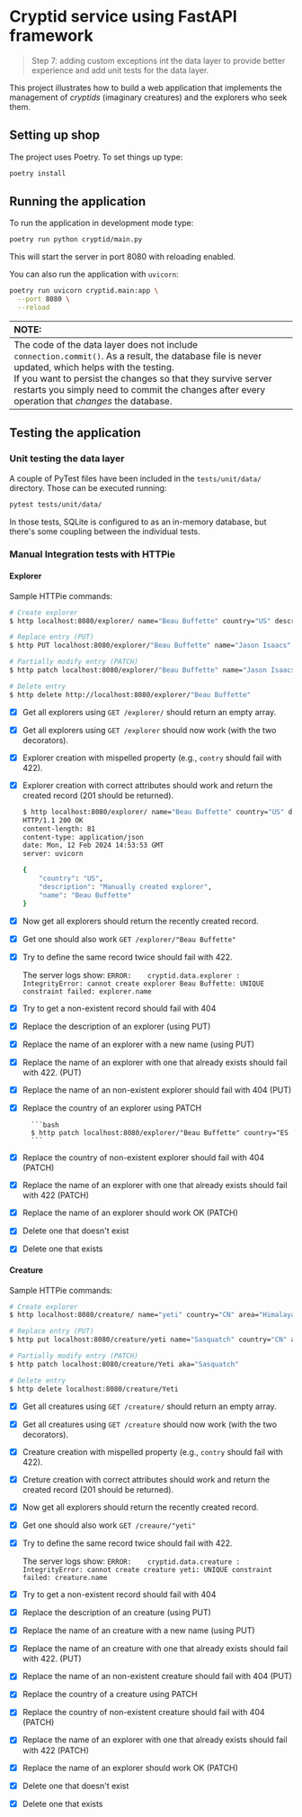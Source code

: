 # Cryptid service using FastAPI framework
> Step 7: adding custom exceptions int the data layer to provide better experience and add unit tests for the data layer.

This project illustrates how to build a web application that implements the management of *cryptids* (imaginary creatures) and the explorers who seek them.


## Setting up shop

The project uses Poetry. To set things up type:

```bash
poetry install
```

## Running the application

To run the application in development mode type:

```bash
poetry run python cryptid/main.py
```

This will start the server in port 8080 with reloading enabled.

You can also run the application with `uvicorn`:

```bash
poetry run uvicorn cryptid.main:app \
  --port 8080 \
  --reload
```

| NOTE: |
| :---- |
| The code of the data layer does not include `connection.commit()`. As a result, the database file is never updated, which helps with the testing.<br>If you want to persist the changes so that they survive server restarts you simply need to commit the changes after every operation that *changes* the database. |

## Testing the application

### Unit testing the data layer

A couple of PyTest files have been included in the `tests/unit/data/` directory. Those can be executed running:

```bash
pytest tests/unit/data/
```

In those tests, SQLite is configured to as an in-memory database, but there's some coupling between the individual tests.


### Manual Integration tests with HTTPie

#### Explorer

Sample HTTPie commands:

```bash
# Create explorer
$ http localhost:8080/explorer/ name="Beau Buffette" country="US" description="Manually created explorer"
```

```bash
# Replace entry (PUT)
$ http PUT localhost:8080/explorer/"Beau Buffette" name="Jason Isaacs" country="UK" description="Hello to Jason!"
```

```bash
# Partially modify entry (PATCH)
$ http patch localhost:8080/explorer/"Beau Buffette" name="Jason Isaacs"
```

```bash
# Delete entry
$ http delete http://localhost:8080/explorer/"Beau Buffette"
```


- [X] Get all explorers using `GET /explorer/` should return an empty array.

- [X] Get all explorers using `GET /explorer` should now work (with the two decorators).

- [X] Explorer creation with mispelled property (e.g., `contry` should fail with 422).

- [X] Explorer creation with correct attributes should work and return the created record (201 should be returned).

    ```bash
    $ http localhost:8080/explorer/ name="Beau Buffette" country="US" description="Manually created explorer"
    HTTP/1.1 200 OK
    content-length: 81
    content-type: application/json
    date: Mon, 12 Feb 2024 14:53:53 GMT
    server: uvicorn

    {
        "country": "US",
        "description": "Manually created explorer",
        "name": "Beau Buffette"
    }

    ```

- [X] Now get all explorers should return the recently created record.

- [X] Get one should also work `GET /explorer/"Beau Buffette"`

- [X] Try to define the same record twice should fail with 422.

    The server logs show: `ERROR:    cryptid.data.explorer : IntegrityError: cannot create explorer Beau Buffette: UNIQUE constraint failed: explorer.name`

- [X] Try to get a non-existent record should fail with 404

- [X] Replace the description of an explorer (using PUT)

- [X] Replace the name of an explorer with a new name (using PUT)

- [X] Replace the name of an explorer with one that already exists should fail with 422. (PUT)

- [X] Replace the name of an non-existent explorer should fail with 404 (PUT)

- [X] Replace the country of an explorer using PATCH

        ```bash
        $ http patch localhost:8080/explorer/"Beau Buffette" country="ES
        ```
- [X] Replace the country of non-existent explorer should fail with 404 (PATCH)

- [X] Replace the name of an explorer with one that already exists should fail with 422 (PATCH)

- [X] Replace the name of an explorer should work OK (PATCH)

- [X] Delete one that doesn't exist

- [X] Delete one that exists

#### Creature

Sample HTTPie commands:

```bash
# Create explorer
$ http localhost:8080/creature/ name="yeti" country="CN" area="Himalayas" description="Snowperson" aka="The Abominable Snowman"
```

```bash
# Replace entry (PUT)
$ http put localhost:8080/creature/yeti name="Sasquatch" country="CN" area="Himalayas" description="Snowperson" aka="yeti"
```

```bash
# Partially modify entry (PATCH)
$ http patch localhost:8080/creature/Yeti aka="Sasquatch"
```

```bash
# Delete entry
$ http delete localhost:8080/creature/Yeti
```


- [X] Get all creatures using `GET /creature/` should return an empty array.

- [X] Get all creatures using `GET /creature` should now work (with the two decorators).

- [X] Creature creation with mispelled property (e.g., `contry` should fail with 422).

- [X] Creture creation with correct attributes should work and return the created record (201 should be returned).

- [X] Now get all explorers should return the recently created record.

- [X] Get one should also work `GET /creaure/"yeti"`

- [X] Try to define the same record twice should fail with 422.

    The server logs show: `ERROR:    cryptid.data.creature : IntegrityError: cannot create creature yeti: UNIQUE constraint failed: creature.name`

- [X] Try to get a non-existent record should fail with 404

- [X] Replace the description of an creature (using PUT)

- [X] Replace the name of an creature with a new name (using PUT)

- [X] Replace the name of an creature with one that already exists should fail with 422. (PUT)

- [X] Replace the name of an non-existent creature should fail with 404 (PUT)

- [X] Replace the country of a creature using PATCH

- [X] Replace the country of non-existent creature should fail with 404 (PATCH)

- [X] Replace the name of an explorer with one that already exists should fail with 422 (PATCH)

- [X] Replace the name of an explorer should work OK (PATCH)

- [X] Delete one that doesn't exist

- [X] Delete one that exists